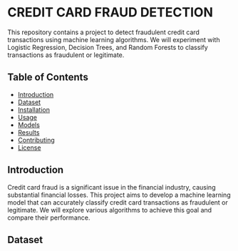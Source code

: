 # CREDIT CARD FRAUD DETECTION

This repository contains a project to detect fraudulent credit card transactions using machine learning algorithms. We will experiment with Logistic Regression, Decision Trees, and Random Forests to classify transactions as fraudulent or legitimate.

## Table of Contents

- [Introduction](#introduction)<br/>
- [Dataset](#dataset)<br/>
- [Installation](#installation)<br/>
- [Usage](#usage)<br/>
- [Models](#models)<br/>
- [Results](#results)<br/>
- [Contributing](#contributing)<br/>
- [License](#license)<br/>

## Introduction

Credit card fraud is a significant issue in the financial industry, causing substantial financial losses. This project aims to develop a machine learning model that can accurately classify credit card transactions as fraudulent or legitimate. We will explore various algorithms to achieve this goal and compare their performance.

## Dataset

